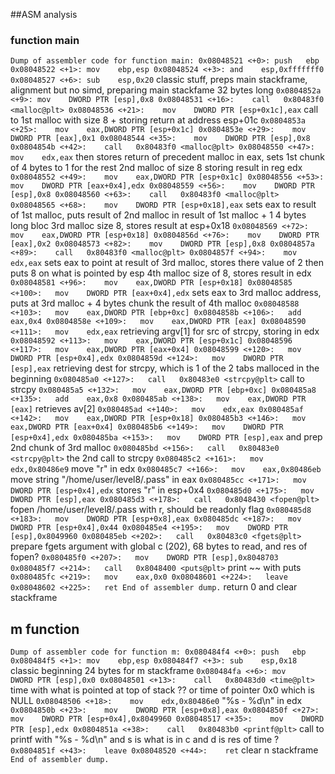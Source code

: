 ##ASM analysis

### function main
`
Dump of assembler code for function main:
   0x08048521 <+0>:	push   ebp
   0x08048522 <+1>:	mov    ebp,esp
   0x08048524 <+3>:	and    esp,0xfffffff0
   0x08048527 <+6>:	sub    esp,0x20
`
classic stuff, preps main stackframe,
alignment but no simd, preparing main stackfame 32 bytes long
`
   0x0804852a <+9>:	mov    DWORD PTR [esp],0x8
   0x08048531 <+16>:	call   0x80483f0 <malloc@plt>
   0x08048536 <+21>:	mov    DWORD PTR [esp+0x1c],eax
`
call to 1st malloc with size 8 + storing return at address esp+01c
`
   0x0804853a <+25>:	mov    eax,DWORD PTR [esp+0x1c]
   0x0804853e <+29>:	mov    DWORD PTR [eax],0x1
   0x08048544 <+35>:	mov    DWORD PTR [esp],0x8
   0x0804854b <+42>:	call   0x80483f0 <malloc@plt>
   0x08048550 <+47>:	mov    edx,eax
`
then stores return of precedent malloc in eax, sets 1st chunk of 4 bytes to 1
for the rest 2nd malloc of size 8
storing result in reg edx
`
   0x08048552 <+49>:	mov    eax,DWORD PTR [esp+0x1c]
   0x08048556 <+53>:	mov    DWORD PTR [eax+0x4],edx
   0x08048559 <+56>:	mov    DWORD PTR [esp],0x8
   0x08048560 <+63>:	call   0x80483f0 <malloc@plt>
   0x08048565 <+68>:	mov    DWORD PTR [esp+0x18],eax
`
sets eax to result of 1st malloc, puts result of 2nd malloc in result of 1st 
malloc + 1 4 bytes long bloc
3rd malloc size 8, stores result at esp+0x18
`
   0x08048569 <+72>:	mov    eax,DWORD PTR [esp+0x18]
   0x0804856d <+76>:	mov    DWORD PTR [eax],0x2
   0x08048573 <+82>:	mov    DWORD PTR [esp],0x8
   0x0804857a <+89>:	call   0x80483f0 <malloc@plt>
   0x0804857f <+94>:	mov    edx,eax
`
sets eax to point at result of 3rd malloc, stores there value of 2
then puts 8 on what is pointed by esp
4th malloc size of 8, stores result in edx
`
   0x08048581 <+96>:	mov    eax,DWORD PTR [esp+0x18]
   0x08048585 <+100>:	mov    DWORD PTR [eax+0x4],edx
`
sets eax to 3rd malloc address, puts at 3rd malloc + 4 bytes chunk the result of 4th malloc
`
   0x08048588 <+103>:	mov    eax,DWORD PTR [ebp+0xc]
   0x0804858b <+106>:	add    eax,0x4
   0x0804858e <+109>:	mov    eax,DWORD PTR [eax]
   0x08048590 <+111>:	mov    edx,eax
`
retrieving argv[1] for src of strcpy, storing in edx
`
   0x08048592 <+113>:	mov    eax,DWORD PTR [esp+0x1c]
   0x08048596 <+117>:	mov    eax,DWORD PTR [eax+0x4]
   0x08048599 <+120>:	mov    DWORD PTR [esp+0x4],edx
   0x0804859d <+124>:	mov    DWORD PTR [esp],eax
`
retrieving dest for strcpy, which is 1  of the 2 tabs malloced in the beginning
`
   0x080485a0 <+127>:	call   0x80483e0 <strcpy@plt>
`
call to strcpy
`
   0x080485a5 <+132>:	mov    eax,DWORD PTR [ebp+0xc]
   0x080485a8 <+135>:	add    eax,0x8
   0x080485ab <+138>:	mov    eax,DWORD PTR [eax]
   `
   retrieves av[2]
   `
   0x080485ad <+140>:	mov    edx,eax
   0x080485af <+142>:	mov    eax,DWORD PTR [esp+0x18]
   0x080485b3 <+146>:	mov    eax,DWORD PTR [eax+0x4]
   0x080485b6 <+149>:	mov    DWORD PTR [esp+0x4],edx
   0x080485ba <+153>:	mov    DWORD PTR [esp],eax
`
and prep 2nd chunk of 3rd malloc 
`
   0x080485bd <+156>:	call   0x80483e0 <strcpy@plt>
`
the 2nd call to strcpy
`
   0x080485c2 <+161>:	mov    edx,0x80486e9
   `
   move "r" in edx
   `
   0x080485c7 <+166>:	mov    eax,0x80486eb
   `
   move string "/home/user/level8/.pass" in eax
   `
   0x080485cc <+171>:	mov    DWORD PTR [esp+0x4],edx
	`
	stores "r" in esp+0x4
	`
   0x080485d0 <+175>:	mov    DWORD PTR [esp],eax
   0x080485d3 <+178>:	call   0x8048430 <fopen@plt>
   `
   fopen /home/user/level8/.pass with r, should be readonly flag
   `
   0x080485d8 <+183>:	mov    DWORD PTR [esp+0x8],eax
   0x080485dc <+187>:	mov    DWORD PTR [esp+0x4],0x44
   0x080485e4 <+195>:	mov    DWORD PTR [esp],0x8049960
   0x080485eb <+202>:	call   0x80483c0 <fgets@plt>
`
prepare fgets argument with global c (202), 68 bytes to read, and res of fopen?
`
   0x080485f0 <+207>:	mov    DWORD PTR [esp],0x8048703
   0x080485f7 <+214>:	call   0x8048400 <puts@plt>
`
print ~~ with puts
`
   0x080485fc <+219>:	mov    eax,0x0
   0x08048601 <+224>:	leave
   0x08048602 <+225>:	ret
End of assembler dump.
`
return 0 and clear stackframe

## m function
`
Dump of assembler code for function m:
   0x080484f4 <+0>:	push   ebp
   0x080484f5 <+1>:	mov    ebp,esp
   0x080484f7 <+3>:	sub    esp,0x18
   `
   classic beginning 24 bytes for m stackframe
   `
   0x080484fa <+6>:	mov    DWORD PTR [esp],0x0
   0x08048501 <+13>:	call   0x80483d0 <time@plt>
   `
   time with what is pointed at top of stack ?? or time of pointer 0x0 which is NULL 
   `
   0x08048506 <+18>:	mov    edx,0x80486e0
   `
   "%s - %d\n" in edx
   `
   0x0804850b <+23>:	mov    DWORD PTR [esp+0x8],eax
   0x0804850f <+27>:	mov    DWORD PTR [esp+0x4],0x8049960
   0x08048517 <+35>:	mov    DWORD PTR [esp],edx
   0x0804851a <+38>:	call   0x80483b0 <printf@plt>
   `
   call to printf with "%s - %d\n" and s is what is in c and d is res of time ? 
   `
   0x0804851f <+43>:	leave
   0x08048520 <+44>:	ret
   `
   clear n stackframe
   `
End of assembler dump.
`
